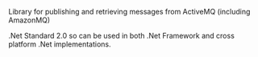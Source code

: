 Library for publishing and retrieving messages from ActiveMQ (including AmazonMQ)

.Net Standard 2.0 so can be used in both .Net Framework and cross platform .Net implementations.

